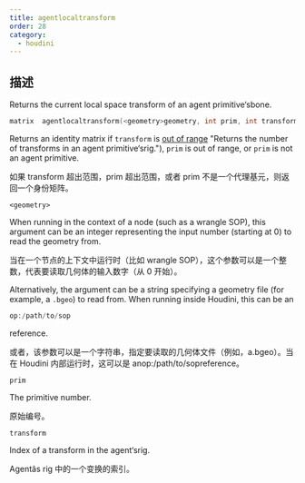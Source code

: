 ```yaml
---
title: agentlocaltransform
order: 28
category:
  - houdini
---
```

    
## 描述

Returns the current local space transform of an agent primitive‘sbone.

```c
matrix  agentlocaltransform(<geometry>geometry, int prim, int transform)
```

Returns an identity matrix if `transform` is [out of
range](agenttransformcount.html) "Returns the number of transforms in an agent
primitive‘srig."), `prim` is out of range, or `prim` is not an agent
primitive.

如果 transform 超出范围，prim 超出范围，或者 prim 不是一个代理基元，则返回一个身份矩阵。

`<geometry>`

When running in the context of a node (such as a wrangle SOP), this argument
can be an integer representing the input number (starting at 0) to read the
geometry from.

当在一个节点的上下文中运行时（比如 wrangle SOP），这个参数可以是一个整数，代表要读取几何体的输入数字（从 0 开始）。

Alternatively, the argument can be a string specifying a geometry file (for
example, a `.bgeo`) to read from. When running inside Houdini, this can be an

```c
op:/path/to/sop
```

reference.

或者，该参数可以是一个字符串，指定要读取的几何体文件（例如，a.bgeo）。当在 Houdini 内部运行时，这可以是 anop:/path/to/sopreference。

`prim`

The primitive number.

原始编号。

`transform`

Index of a transform in the agent‘srig.

Agentâs rig 中的一个变换的索引。

